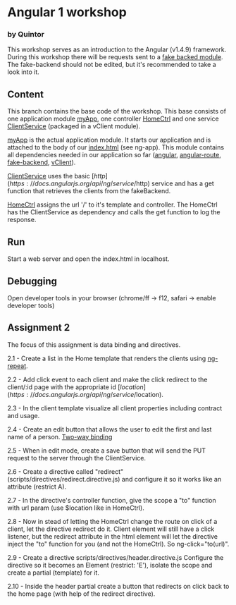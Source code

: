# Angular 1 workshop
### by Quintor
This workshop serves as an introduction to the Angular (v1.4.9) framework. During this workshop there will be requests sent to 
a [fake backed module](../master/libs/fake-backend.js).  The fake-backend should not be edited, but it's recommended to take a
look into it.

## Content
This branch contains the base code of the workshop. This base consists of one application module [myApp](../master/scripts/app.js), one 
controller [HomeCtrl](../master/scripts/controllers/home.controller.js) and one service [ClientService](../master/scripts/services/client.service.js) (packaged in a vClient module).

[myApp](../master/scripts/app.js) is the actual application module. It starts our application and is attached to the body of our [index.html](../master/index.html) (see ng-app). This module 
contains all dependencies needed in our application so far ([angular](../master/libs/angular.js), [angular-route](../master/libs/angular-route.js), [fake-backend](../master/libs/fake-backend.js), [vClient](../master/scripts/services/client.service.js)).

[ClientService](../master/scripts/services/client.service.js) uses the basic [$http](https://docs.angularjs.org/api/ng/service/$http) service and has a get function that retrieves the clients from the fakeBackend.

[HomeCtrl](../master/scripts/controllers/home.controller.js) assigns the url '/' to it's template and controller. The HomeCtrl has the ClientService as dependency and calls
the get function to log the response.

## Run
Start a web server and open the index.html in localhost.

## Debugging
Open developer tools in your browser (chrome/ff -> f12, safari -> enable developer tools)

## Assignment 2
The focus of this assignment is data binding and directives.

2.1 - Create a list in the Home template that renders the clients using [ng-repeat](https://docs.angularjs.org/api/ng/directive/ngRepeat).

2.2 - Add click event to each client and make the click redirect to the client/:id page with the appropriate id [$location](https://docs.angularjs.org/api/ng/service/$location).

2.3 - In the client template visualize all client properties including contract and usage.

2.4 - Create an edit button that allows the user to edit the first and last name of a person. [Two-way binding](https://docs.angularjs.org/api/ng/directive/ngModel)

2.5 - When in edit mode, create a save button that will send the PUT request to the server through the ClientService.

2.6 - Create a directive called "redirect" (scripts/directives/redirect.directive.js) and configure it so it works like an attribute (restrict A).

2.7 - In the directive's controller function, give the scope a "to" function with url param (use $location like in HomeCtrl).

2.8 - Now in stead of letting the HomeCtrl change the route on click of a client, let the directive redirect do it.
 Client element will still have a click listener, but the redirect attribute in the html element will let the directive inject the "to" function for you (and not the HomeCtrl). So ng-click="to(url)".

2.9 - Create a directive scripts/directives/header.directive.js Configure the directive so it becomes an Element (restrict: 'E'), isolate the scope and create a partial (template) for it.

2.10 - Inside the header partial create a button that redirects on click back to the home page (with help of the redirect directive).
